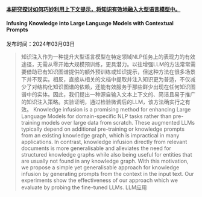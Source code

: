#### [本研究探讨如何巧妙利用上下文提示，将知识有效地融入大型语言模型中。](https://arxiv.org/abs/2403.01481)
#### Infusing Knowledge into Large Language Models with Contextual Prompts
发布时间：2024年03月03日
> 知识注入作为一种提升大型语言模型在特定领域NLP任务上的表现力的有效途径，无需从零开始大规模预训练，更具潜力。以往增强LLM的方法常常需要借助已有知识图谱提供的额外预训练或知识提示，但这种方法在很多场景下并不现实。相反，直接从相关的文档中提取并注入知识更为普适，不仅减少了对结构化知识图谱的依赖，还能有效服务于那些鲜少出现在任何知识图谱中的实体。因此，我们提出一种源自输入文本上下文的、简洁且易于推广的知识注入策略。实验证明，通过检验微调后的LLM，该方法确实行之有效。
> Knowledge infusion is a promising method for enhancing Large Language Models for domain-specific NLP tasks rather than pre-training models over large data from scratch. These augmented LLMs typically depend on additional pre-training or knowledge prompts from an existing knowledge graph, which is impractical in many applications. In contrast, knowledge infusion directly from relevant documents is more generalisable and alleviates the need for structured knowledge graphs while also being useful for entities that are usually not found in any knowledge graph. With this motivation, we propose a simple yet generalisable approach for knowledge infusion by generating prompts from the context in the input text. Our experiments show the effectiveness of our approach which we evaluate by probing the fine-tuned LLMs.
LLM应用